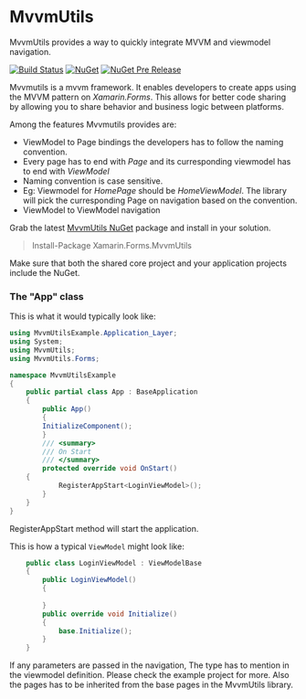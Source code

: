 # MvvmUtils #

MvvmUtils provides a way to quickly integrate MVVM and viewmodel navigation.

[![Build Status](https://dev.azure.com/levelfiveteam-xamarin/Mvvm%20Utils/_apis/build/status/ci-release-pipeline?branchName=master)](https://dev.azure.com/levelfiveteam-xamarin/Mvvm%20Utils/_build/latest?definitionId=7&branchName=master)
[![NuGet](https://img.shields.io/nuget/v/Xamarin.Forms.MvvmUtils)](https://www.nuget.org/packages/Xamarin.Forms.MvvmUtils/)
[![NuGet Pre Release](https://img.shields.io/nuget/vpre/Xamarin.Forms.MvvmUtils)](https://www.nuget.org/packages/Xamarin.Forms.MvvmUtils/)

Mvvmutils is a mvvm framework. It enables developers to create apps using the MVVM pattern on *Xamarin.Forms*. This allows for better code sharing by allowing you to share behavior and business logic between platforms.

Among the features Mvvmutils provides are:

- ViewModel to Page bindings the developers has to follow the naming convention. 
- Every page has to end with *Page* and its curresponding viewmodel has to end with *ViewModel*
- Naming convention is case sensitive.
- Eg: Viewmodel for *HomePage* should be *HomeViewModel*. The library will pick the curresponding Page on navigation based on the convention.
- ViewModel to ViewModel navigation

Grab the latest [MvvmUtils NuGet](https://www.nuget.org/packages/Xamarin.Forms.MvvmUtils/) package and install in your solution.

> Install-Package Xamarin.Forms.MvvmUtils

Make sure that both the shared core project and your application projects include the NuGet. 

### The "App" class

This is what it would typically look like:

```c#
using MvvmUtilsExample.Application_Layer;
using System;
using MvvmUtils;
using MvvmUtils.Forms;

namespace MvvmUtilsExample
{
    public partial class App : BaseApplication
    {
        public App()
        {
	    InitializeComponent();
        }
        /// <summary>
        /// On Start
        /// </summary>
        protected override void OnStart()
	{
            RegisterAppStart<LoginViewModel>();
        }
    }
}

```
RegisterAppStart method will start the application.

This is how a typical `ViewModel` might look like:
```c#
    public class LoginViewModel : ViewModelBase
    {
        public LoginViewModel()
        {
            
        }
        public override void Initialize()
        {
            base.Initialize();
        }
    }

```
If any parameters are passed in the navigation, The type has to mention in the viewmodel definition. Please check the example project for more. Also the pages has to be inherited from the base pages in the MvvmUtils library.
